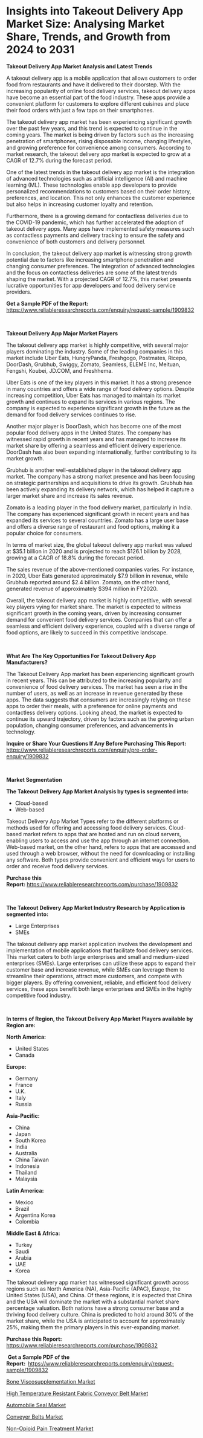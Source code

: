 <p><h1>Insights into Takeout Delivery App Market Size: Analysing Market Share, Trends, and Growth from 2024 to 2031</h1></p><p><strong>Takeout Delivery App Market Analysis and Latest Trends</strong></p>
<p><p>A takeout delivery app is a mobile application that allows customers to order food from restaurants and have it delivered to their doorstep. With the increasing popularity of online food delivery services, takeout delivery apps have become an essential part of the food industry. These apps provide a convenient platform for customers to explore different cuisines and place their food orders with just a few taps on their smartphones.</p><p>The takeout delivery app market has been experiencing significant growth over the past few years, and this trend is expected to continue in the coming years. The market is being driven by factors such as the increasing penetration of smartphones, rising disposable income, changing lifestyles, and growing preference for convenience among consumers. According to market research, the takeout delivery app market is expected to grow at a CAGR of 12.7% during the forecast period.</p><p>One of the latest trends in the takeout delivery app market is the integration of advanced technologies such as artificial intelligence (AI) and machine learning (ML). These technologies enable app developers to provide personalized recommendations to customers based on their order history, preferences, and location. This not only enhances the customer experience but also helps in increasing customer loyalty and retention.</p><p>Furthermore, there is a growing demand for contactless deliveries due to the COVID-19 pandemic, which has further accelerated the adoption of takeout delivery apps. Many apps have implemented safety measures such as contactless payments and delivery tracking to ensure the safety and convenience of both customers and delivery personnel.</p><p>In conclusion, the takeout delivery app market is witnessing strong growth potential due to factors like increasing smartphone penetration and changing consumer preferences. The integration of advanced technologies and the focus on contactless deliveries are some of the latest trends shaping the market. With a projected CAGR of 12.7%, this market presents lucrative opportunities for app developers and food delivery service providers.</p></p>
<p><strong>Get a Sample PDF of the Report:&nbsp;</strong> <a href="https://www.reliableresearchreports.com/enquiry/request-sample/1909832">https://www.reliableresearchreports.com/enquiry/request-sample/1909832</a></p>
<p>&nbsp;</p>
<p><strong>Takeout Delivery App Major Market Players</strong></p>
<p><p>The takeout delivery app market is highly competitive, with several major players dominating the industry. Some of the leading companies in this market include Uber Eats, HungryPanda, Freshgogo, Postmates, Ricepo, DoorDash, Grubhub, Swiggy, Zomato, Seamless, ELEME Inc, Meituan, Fengshi, Koubei, JD.COM, and Freshhema.</p><p>Uber Eats is one of the key players in this market. It has a strong presence in many countries and offers a wide range of food delivery options. Despite increasing competition, Uber Eats has managed to maintain its market growth and continues to expand its services in various regions. The company is expected to experience significant growth in the future as the demand for food delivery services continues to rise.</p><p>Another major player is DoorDash, which has become one of the most popular food delivery apps in the United States. The company has witnessed rapid growth in recent years and has managed to increase its market share by offering a seamless and efficient delivery experience. DoorDash has also been expanding internationally, further contributing to its market growth.</p><p>Grubhub is another well-established player in the takeout delivery app market. The company has a strong market presence and has been focusing on strategic partnerships and acquisitions to drive its growth. Grubhub has been actively expanding its delivery network, which has helped it capture a larger market share and increase its sales revenue.</p><p>Zomato is a leading player in the food delivery market, particularly in India. The company has experienced significant growth in recent years and has expanded its services to several countries. Zomato has a large user base and offers a diverse range of restaurant and food options, making it a popular choice for consumers.</p><p>In terms of market size, the global takeout delivery app market was valued at $35.1 billion in 2020 and is projected to reach $126.1 billion by 2028, growing at a CAGR of 18.8% during the forecast period.</p><p>The sales revenue of the above-mentioned companies varies. For instance, in 2020, Uber Eats generated approximately $7.9 billion in revenue, while Grubhub reported around $2.4 billion. Zomato, on the other hand, generated revenue of approximately $394 million in FY2020.</p><p>Overall, the takeout delivery app market is highly competitive, with several key players vying for market share. The market is expected to witness significant growth in the coming years, driven by increasing consumer demand for convenient food delivery services. Companies that can offer a seamless and efficient delivery experience, coupled with a diverse range of food options, are likely to succeed in this competitive landscape.</p></p>
<p>&nbsp;</p>
<p><strong>What Are The Key Opportunities For Takeout Delivery App Manufacturers?</strong></p>
<p><p>The Takeout Delivery App market has been experiencing significant growth in recent years. This can be attributed to the increasing popularity and convenience of food delivery services. The market has seen a rise in the number of users, as well as an increase in revenue generated by these apps. The data suggests that consumers are increasingly relying on these apps to order their meals, with a preference for online payments and contactless delivery options. Looking ahead, the market is expected to continue its upward trajectory, driven by factors such as the growing urban population, changing consumer preferences, and advancements in technology.</p></p>
<p><strong>Inquire or Share Your Questions If Any Before Purchasing This Report:</strong> <a href="https://www.reliableresearchreports.com/enquiry/pre-order-enquiry/1909832">https://www.reliableresearchreports.com/enquiry/pre-order-enquiry/1909832</a></p>
<p>&nbsp;</p>
<p><strong>Market Segmentation</strong></p>
<p><strong>The Takeout Delivery App Market Analysis by types is segmented into:</strong></p>
<p><ul><li>Cloud-based</li><li>Web-based</li></ul></p>
<p><p>Takeout Delivery App Market Types refer to the different platforms or methods used for offering and accessing food delivery services. Cloud-based market refers to apps that are hosted and run on cloud servers, enabling users to access and use the app through an internet connection. Web-based market, on the other hand, refers to apps that are accessed and used through a web browser, without the need for downloading or installing any software. Both types provide convenient and efficient ways for users to order and receive food delivery services.</p></p>
<p><strong>Purchase this Report:&nbsp;</strong><a href="https://www.reliableresearchreports.com/purchase/1909832">https://www.reliableresearchreports.com/purchase/1909832</a></p>
<p>&nbsp;</p>
<p><strong>The Takeout Delivery App Market Industry Research by Application is segmented into:</strong></p>
<p><ul><li>Large Enterprises</li><li>SMEs</li></ul></p>
<p><p>The takeout delivery app market application involves the development and implementation of mobile applications that facilitate food delivery services. This market caters to both large enterprises and small and medium-sized enterprises (SMEs). Large enterprises can utilize these apps to expand their customer base and increase revenue, while SMEs can leverage them to streamline their operations, attract more customers, and compete with bigger players. By offering convenient, reliable, and efficient food delivery services, these apps benefit both large enterprises and SMEs in the highly competitive food industry.</p></p>
<p>&nbsp;</p>
<p><strong>In terms of Region, the Takeout Delivery App Market Players available by Region are:</strong></p>
<p>
    <p> <strong> North America: </strong>
        <ul>
            <li>United States</li>
            <li>Canada</li>
        </ul>
        </p> 
    <p> <strong> Europe: </strong>
        <ul>
            <li>Germany</li>
            <li>France</li>
            <li>U.K.</li>
            <li>Italy</li>
            <li>Russia</li>
        </ul>
        </p> 
    <p> <strong> Asia-Pacific: </strong>
        <ul>
            <li>China</li>
            <li>Japan</li>
            <li>South Korea</li>
            <li>India</li>
            <li>Australia</li>
            <li>China Taiwan</li>
            <li>Indonesia</li>
            <li>Thailand</li>
            <li>Malaysia</li>
        </ul>
        </p> 
    <p> <strong> Latin America: </strong>
        <ul>
            <li>Mexico</li>
            <li>Brazil</li>
            <li>Argentina Korea</li>
            <li>Colombia</li>
        </ul>
        </p> 
    <p> <strong> Middle East & Africa: </strong>
        <ul>
            <li>Turkey</li>
            <li>Saudi</li>
            <li>Arabia</li>
            <li>UAE</li>
            <li>Korea</li>
        </ul>
    </p>
    </p>
<p><p>The takeout delivery app market has witnessed significant growth across regions such as North America (NA), Asia-Pacific (APAC), Europe, the United States (USA), and China. Of these regions, it is expected that China and the USA will dominate the market with a substantial market share percentage valuation. Both nations have a strong consumer base and a thriving food delivery culture. China is predicted to hold around 30% of the market share, while the USA is anticipated to account for approximately 25%, making them the primary players in this ever-expanding market.</p></p>
<p><strong>Purchase this Report: </strong><a href="https://www.reliableresearchreports.com/purchase/1909832">https://www.reliableresearchreports.com/purchase/1909832</a></p>
<p>&nbsp;<strong>Get a Sample PDF of the Report:&nbsp;&nbsp;</strong><a href="https://www.reliableresearchreports.com/enquiry/request-sample/1909832">https://www.reliableresearchreports.com/enquiry/request-sample/1909832</a></p>
<p><strong></strong></p>
<p><p><a href="https://github.com/yoshih12/Market-Research-Report-List-1/blob/main/bone-viscosupplementation-market.md">Bone Viscosupplementation Market</a></p><p><a href="https://medium.com/@v27092023/high-temperature-resistant-fabric-conveyor-belt-market-size-market-outlook-and-market-forecast-2b9040522e9a">High Temperature Resistant Fabric Conveyor Belt Market</a></p><p><a href="https://medium.com/@v27092023/automobile-seal-market-size-market-outlook-and-market-forecast-2024-to-2031-fc043c7ebd99">Automobile Seal Market</a></p><p><a href="https://medium.com/@v27092023/conveyer-belts-nbsp-market-focuses-on-market-share-size-and-projected-forecast-till-2031-dedc027bdd8c">Conveyer Belts Market</a></p><p><a href="https://github.com/irfadac/Market-Research-Report-List-1/blob/main/non-opioid-pain-treatment-market.md">Non-Opioid Pain Treatment Market</a></p></p>